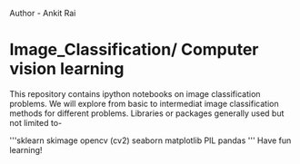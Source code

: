 Author - Ankit Rai
# Image_Classification/ Computer vision learning
This repository contains ipython notebooks on image classification problems.
We will explore from basic to intermediat image classification methods for different problems.
Libraries or packages generally used but not limited to-

'''sklearn
skimage
opencv (cv2)
seaborn
matplotlib
PIL 
pandas
'''
Have fun learning!

